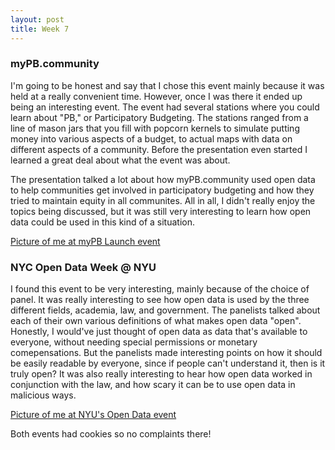 ```yaml
---
layout: post
title: Week 7
---
```


### myPB.community
I'm going to be honest and say that I chose this event mainly because it was held at a really convenient time. However, once I was there it
ended up being an interesting event. The event had several stations where you could learn about "PB," or Participatory Budgeting. The stations 
ranged from a line of mason jars that you fill with popcorn kernels to simulate putting money into various aspects of a budget, to actual 
maps with data on different aspects of a community. Before the presentation even started I learned a great deal about what the event was about.

The presentation talked a lot about how myPB.community used open data to help communities get involved in participatory budgeting and how 
they tried to maintain equity in all communites. All in all, I didn't really enjoy the topics being discussed, but it was still very interesting
to learn how open data could be used in this kind of a situation.

[Picture of me at myPB Launch event]()

### NYC Open Data Week @ NYU
I found this event to be very interesting, mainly because of the choice of panel. It was really interesting to see how open data is used 
by the three different fields, academia, law, and government. The panelists talked about each of their own various definitions of what makes
open data "open". Honestly, I would've just thought of open data as data that's available to everyone, without needing special permissions 
or monetary comepensations. But the panelists made interesting points on how it should be easily readable by everyone, since if people can't
understand it, then is it truly open? It was also really interesting to hear how open data worked in conjunction with the law, and how scary
it can be to use open data in malicious ways.

[Picture of me at NYU's Open Data event]()

Both events had cookies so no complaints there!
